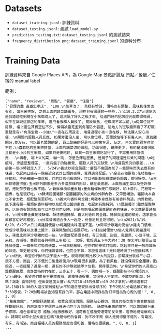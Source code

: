 # Datasets

- ```dataset_training.jsonl```: 訓練資料
- ```dataset_testing.jsonl```: 測試 ```load_model.py```
- ```prediction_testing.txt```: ```dataset_testing.jsonl``` 的測試結果
- ```frequency_distribution.png```: ```dataset_training.jsonl``` 的資料分布

# Training Data

訓練資料來自 Google Places API，為 Google Map 景點評論及 景點／餐廳／住宿的 manual label

範例：
```
["name", "reviews", "景點", "餐廳", "住宿"]
["冒煙的喬 高雄忠孝店", "108.\n菜單改了, 菜樣有增減, 價格也有調整, 風味和往常也有別, 如玉米拼盤, 之前上面的蔬菜舖很多, 現在只有很薄的一些些..\n110.2.27\n這家店是我婚前吃到現在小孩都成人了, 這次隔了好久之後才來, 從進門時的招牌燈光就顯得微弱, 似乎在訴說這家店的年華, 進門看服務人員換了, 擺設依舊, 但環境不如以前,\n從帶位就不舒服, 樓上座位其實空位不少, 偏偏被指定坐到角落防火器邊, 這地方的斑駁牆面看了不舒服. 重點是有\"角落生物--小強\"一直在四周遊走, 用餐過程小孩一直在躲, 無法讓人安心用餐..\n期間向服務人員反應, 如果旁邊沒人坐, 可以換位嗎, 回覆說怕等下有客人來. 直到離開時,並沒有, 可以跟老闆說的是, 員工訓練的好是可以帶來客源, 反之, 再忠實的顧客也留不住.\n喜歡吃的玉米餅拼盤. 上面的舖菜切的很粗, 功法很差, 鋪陳更少, 有的是堆疊很亂且都是小小片的玉米餅, 如果只是要吃餅, 給我一袋玉米餅吃就行了, 不需要用拼盤價賣...\n再者, 端上來的菜, 嚇一跳, 怎麼色澤這麼黑, 是鍋子的問題還是油質的問題.\n吃飯時, 旁邊是整理區, 一直有盤子的碰撞聲, 服務人員的交談聲,\n用餐品質真的很差...\n前後一個小時就走人了.. 5/24\n義式炒綜合蘑菇::蘑菇不會因為加了一些調味而失去應有的味道，吃起來口感有一點接近台式炒菇類的感覺，覺得適合配飯。\n金黃花枝酥條:花枝條每一根都粗，不是細細一條這樣，炸的口感也很剛好，可以搭配胡椒鹽或是奶焗醬，都很好吃。\n玉米餅總匯拼盤:玉米餅外觀像是多力多滋那樣的形狀，鋪在最底層，上面放滿生菜以及些許辣椒，搭配莎莎醬也很不錯。\n新鮮橄欖油墨魚麵:墨魚麵條軟硬口感剛好，加上蒜片、花枝等一起煮，也是很好吃。\n酥烤德國豬腳:德國豬腳的外皮烤的外酥內軟，又帶點嚼勁，豬腳肉本身也不會太軟，搭配酸菜更好吃。\n義大利香料烤全雞:烤雞本身應該有用香料醃過，肉質軟嫩，底下還有鋪一層類似香料植物以及奶焗白醬的東西，吃起來有點特別。\n蔓越莓汁:雖然是點無糖，店家也有說想加糖可以再向他們反映，只是無糖喝起來很像是紅茶的味道，不太像是蔓越莓汁。\n很推薦金黃花枝酥條、酥烤德國豬腳、義大利香料烤全雞。豬腳與全雞的部分，店家會先幫顧客切好再擺盤。\n分享餐很適合多人一起吃，份量足夠且吃得飽。\n\n2021/6/19、6/20、6/27\n日式烤雞腿便當\n烤雞腿肉味道還不差。\n南洋沙嗲雞肉便當\n雞肉口感嫩，做成沙嗲風味以及淋上醬汁，辣辣微酸的口感很好吃。\n打拋豬便當\n個人覺得打拋豬還可以，辣度比南洋沙嗲雞肉低一些。\n便當配菜很多樣，有三色蛋、甜豆、高麗菜、小豆干塊、玉米粒、青椒等，兼顧營養與視覺上多樣化。 您好，我於週五下午大約4：30 在忠孝店購買三個豬腳便當，一個泰式打拋肉便當，一份單點豬腳，但你們的泰式打拋肉，吃起來只是一般肉燥飯的味道，辣更是沒有，你們強調會辣，但完全不辣，怎麼會這樣？是料理時漏了什麼醬料嗎？\n\n然後，希望你們給的袋子能大一點，現場明明有比較少大的提袋，卻幫我分裝成三小袋，很不方便，而且，又不便於日後重複使用\n現場很多民眾，為了看菜色，就沒保持安全距離，貼很近，一直提醒了還是一樣，還有的不排隊就插隊卡位看，覺得很恐怖。\n希望你們的人員能出聲提醒民眾，也許當時妳們在忙，三步五十，看一下，偶爾喊一下，提醒那些不守規矩的人\n\n最後，希望你們盡量不要放青椒，這種味道很重，又很多人不愛吃，不敢吃的配菜，好嗎？謝謝 食物好吃 但出餐速度太慢\n8/7訂18:45的外帶\n19:20才拿到\n現場還有訂18.15跟18:30的人還沒拿到餐點\n不知道怎麼安排出餐順序的 下午2點51分電話預訂晚上7:30取餐，7:20到現場被告知沒有我的單，那在電話中跟我核對訂單是核對心酸的喔！", 0, 1, 0]
["華賓旅館", "房間舒適整潔，收費合理沒問題，服務貼心親切，說真的每次南下也喜歡在這裡歇腳休息，與朋友南下在這住上幾天也完全沒問題的。 騎摩托車來的旅客。可以詢問櫃台車子停哪。櫃台會幫助您 櫃檯小姐服務很好，退房後在櫃檯旁邊等朋友來接，還特地開電扇給我👍 請問可以帶小型犬進去住嗎?我是你們的會員．狗不吵不鬧 個人是覺得蠻不錯的，有電視、有床、有衛浴，而且櫃檯人員的服務態度也很和善，價格也很親民。", 0, 0, 1]
...
```
